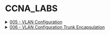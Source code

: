# CCNA_LABS
<!-- comment -->

<details>
<summary>
<a href="/Labs/005 - VLAN Configuration">005 - VLAN Configuration</a>
</summary>
![Lab 5 diagram](/images/005.png)
</details>
<!-- comment -->
<details>
<summary>
<a href="/Labs/006 - VLAN Configuration Trunk Encapsulation">006 - VLAN Configuration Trunk Encapsulation</a>
</summary>
![Lab 5 diagram](/images/006.png)
</details>
<!-- comment -->
